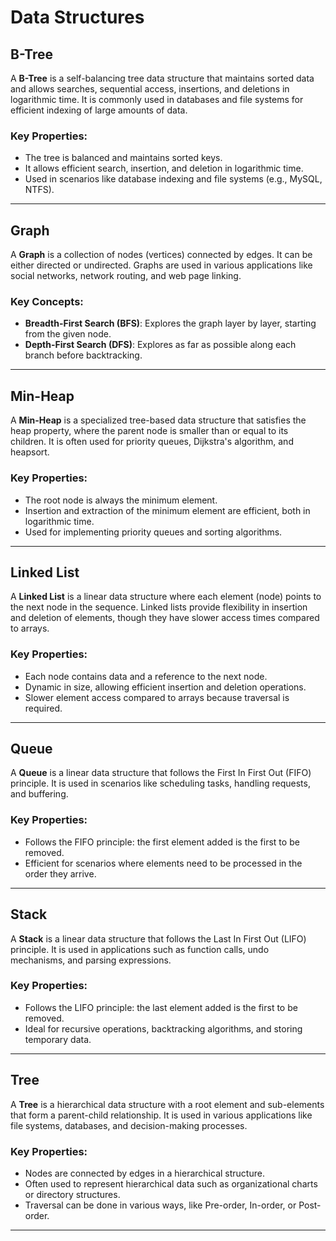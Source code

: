 # Data Structures

## B-Tree
A **B-Tree** is a self-balancing tree data structure that maintains sorted data and allows searches, sequential access, insertions, and deletions in logarithmic time. It is commonly used in databases and file systems for efficient indexing of large amounts of data.

### Key Properties:
- The tree is balanced and maintains sorted keys.
- It allows efficient search, insertion, and deletion in logarithmic time.
- Used in scenarios like database indexing and file systems (e.g., MySQL, NTFS).

---

## Graph
A **Graph** is a collection of nodes (vertices) connected by edges. It can be either directed or undirected. Graphs are used in various applications like social networks, network routing, and web page linking.

### Key Concepts:
- **Breadth-First Search (BFS)**: Explores the graph layer by layer, starting from the given node.
- **Depth-First Search (DFS)**: Explores as far as possible along each branch before backtracking.

---

## Min-Heap
A **Min-Heap** is a specialized tree-based data structure that satisfies the heap property, where the parent node is smaller than or equal to its children. It is often used for priority queues, Dijkstra's algorithm, and heapsort.

### Key Properties:
- The root node is always the minimum element.
- Insertion and extraction of the minimum element are efficient, both in logarithmic time.
- Used for implementing priority queues and sorting algorithms.

---

## Linked List
A **Linked List** is a linear data structure where each element (node) points to the next node in the sequence. Linked lists provide flexibility in insertion and deletion of elements, though they have slower access times compared to arrays.

### Key Properties:
- Each node contains data and a reference to the next node.
- Dynamic in size, allowing efficient insertion and deletion operations.
- Slower element access compared to arrays because traversal is required.

---

## Queue
A **Queue** is a linear data structure that follows the First In First Out (FIFO) principle. It is used in scenarios like scheduling tasks, handling requests, and buffering.

### Key Properties:
- Follows the FIFO principle: the first element added is the first to be removed.
- Efficient for scenarios where elements need to be processed in the order they arrive.

---

## Stack
A **Stack** is a linear data structure that follows the Last In First Out (LIFO) principle. It is used in applications such as function calls, undo mechanisms, and parsing expressions.

### Key Properties:
- Follows the LIFO principle: the last element added is the first to be removed.
- Ideal for recursive operations, backtracking algorithms, and storing temporary data.

---

## Tree
A **Tree** is a hierarchical data structure with a root element and sub-elements that form a parent-child relationship. It is used in various applications like file systems, databases, and decision-making processes.

### Key Properties:
- Nodes are connected by edges in a hierarchical structure.
- Often used to represent hierarchical data such as organizational charts or directory structures.
- Traversal can be done in various ways, like Pre-order, In-order, or Post-order.

---
